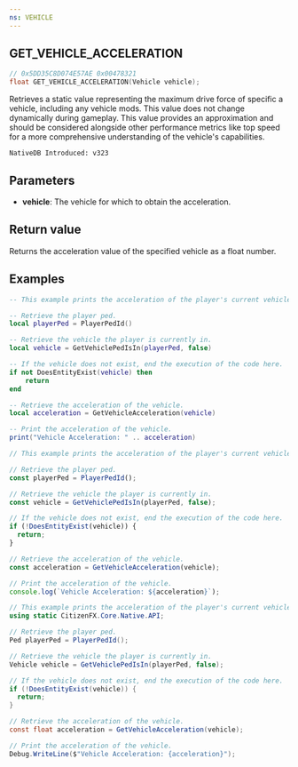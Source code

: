 ```yaml
---
ns: VEHICLE
---
```

## GET_VEHICLE_ACCELERATION

```c
// 0x5DD35C8D074E57AE 0x00478321
float GET_VEHICLE_ACCELERATION(Vehicle vehicle);
```
Retrieves a static value representing the maximum drive force of specific a vehicle, including any vehicle mods. This value does not change dynamically during gameplay. This value provides an approximation and should be considered alongside other performance metrics like top speed for a more comprehensive understanding of the vehicle's capabilities.

```
NativeDB Introduced: v323
```

## Parameters
* **vehicle**: The vehicle for which to obtain the acceleration.

## Return value
Returns the acceleration value of the specified vehicle as a float number.

## Examples
```lua
-- This example prints the acceleration of the player's current vehicle.

-- Retrieve the player ped.
local playerPed = PlayerPedId()

-- Retrieve the vehicle the player is currently in.
local vehicle = GetVehiclePedIsIn(playerPed, false)

-- If the vehicle does not exist, end the execution of the code here.
if not DoesEntityExist(vehicle) then 
    return 
end

-- Retrieve the acceleration of the vehicle.
local acceleration = GetVehicleAcceleration(vehicle)

-- Print the acceleration of the vehicle.
print("Vehicle Acceleration: " .. acceleration)
```

```js
// This example prints the acceleration of the player's current vehicle.

// Retrieve the player ped.
const playerPed = PlayerPedId();

// Retrieve the vehicle the player is currently in.
const vehicle = GetVehiclePedIsIn(playerPed, false);

// If the vehicle does not exist, end the execution of the code here.
if (!DoesEntityExist(vehicle)) {
  return;
}

// Retrieve the acceleration of the vehicle.
const acceleration = GetVehicleAcceleration(vehicle);

// Print the acceleration of the vehicle.
console.log(`Vehicle Acceleration: ${acceleration}`);
```

```cs
// This example prints the acceleration of the player's current vehicle.
using static CitizenFX.Core.Native.API;

// Retrieve the player ped.
Ped playerPed = PlayerPedId();

// Retrieve the vehicle the player is currently in.
Vehicle vehicle = GetVehiclePedIsIn(playerPed, false);

// If the vehicle does not exist, end the execution of the code here.
if (!DoesEntityExist(vehicle)) {
  return;
}

// Retrieve the acceleration of the vehicle.
const float acceleration = GetVehicleAcceleration(vehicle);

// Print the acceleration of the vehicle.
Debug.WriteLine($"Vehicle Acceleration: {acceleration}");
```